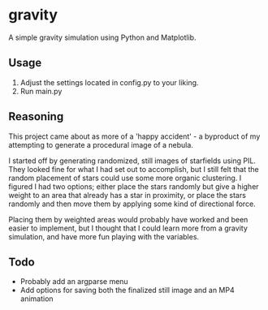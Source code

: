 # gravity

A simple gravity simulation using Python and Matplotlib.

## Usage

1. Adjust the settings located in config.py to your liking.
2. Run main.py

## Reasoning

This project came about as more of a 'happy accident' - a byproduct of my attempting to generate a procedural image of a nebula.

I started off by generating randomized, still images of starfields using PIL. They looked fine for what I had set out to accomplish, but I still felt that the random placement of stars could use some more organic clustering. I figured I had two options; either place the stars randomly but give a higher weight to an area that already has a star in proximity, or place the stars randomly and then move them by applying some kind of directional force.

Placing them by weighted areas would probably have worked and been easier to implement, but I thought that I could learn more from a gravity simulation, and have more fun playing with the variables.

## Todo

- Probably add an argparse menu
- Add options for saving both the finalized still image and an MP4 animation
